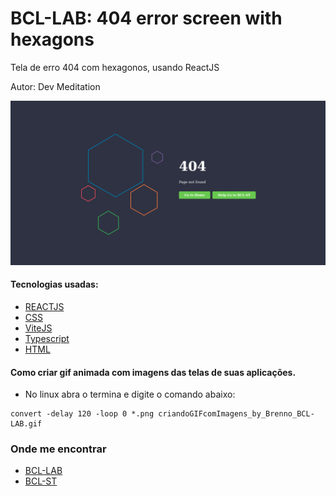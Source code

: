 # BCL-LAB: 404 error screen with hexagons

Tela de erro 404 com hexagonos, usando ReactJS

Autor: Dev Meditation


![tela](/public/bcl-lab_screen.gif)

#### Tecnologias usadas:
- [REACTJS](https://reactjs.org/)
- [CSS](https://developer.mozilla.org/pt-BR/docs/Web/CSS)
- [ViteJS](https://vitejs.dev/)
- [Typescript](https://www.typescriptlang.org/)
- [HTML](https://www.w3schools.com/html/default.asp)


#### Como criar gif animada com imagens das telas de suas aplicações.

- No linux abra o termina e digite o comando abaixo:
```bach
convert -delay 120 -loop 0 *.png criandoGIFcomImagens_by_Brenno_BCL-LAB.gif
```

### Onde me encontrar

- [BCL-LAB](https://www.youtube.com/@bcllab)
- [BCL-ST](https://www.bcl-st.com.br)